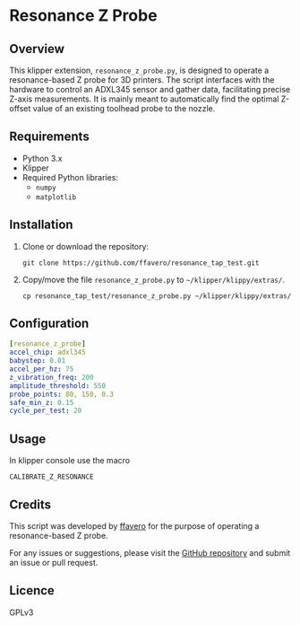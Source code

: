 # Resonance Z Probe

## Overview
This klipper extension, `resonance_z_probe.py`, is designed to operate a resonance-based Z probe for 3D printers. The script interfaces with the hardware to control an ADXL345 sensor and gather data, facilitating precise Z-axis measurements. It is mainly meant to automatically find the optimal Z-offset value of an existing toolhead probe to the nozzle.

## Requirements
- Python 3.x
- Klipper
- Required Python libraries:
  - `numpy`
  - `matplotlib`

## Installation
1. Clone or download the repository:
    ```
    git clone https://github.com/ffavero/resonance_tap_test.git
    ```
2. Copy/move the file `resonance_z_probe.py` to `~/klipper/klippy/extras/`.
    ```
    cp resonance_tap_test/resonance_z_probe.py ~/klipper/klippy/extras/
    ```

## Configuration

```yaml
[resonance_z_probe]
accel_chip: adxl345
babystep: 0.01
accel_per_hz: 75
z_vibration_freq: 200
amplitude_threshold: 550
probe_points: 80, 150, 0.3
safe_min_z: 0.15
cycle_per_test: 20
```


## Usage

In klipper console use the macro


```
CALIBRATE_Z_RESONANCE
```

## Credits
This script was developed by [ffavero](https://github.com/ffavero) for the purpose of operating a resonance-based Z probe. 

For any issues or suggestions, please visit the [GitHub repository](https://github.com/ffavero/resonance_tap_test) and submit an issue or pull request.


## Licence
GPLv3